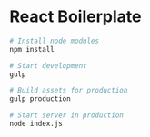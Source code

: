 # React Boilerplate

```bash
# Install node modules
npm install

# Start development
gulp

# Build assets for production
gulp production

# Start server in production
node index.js
```
